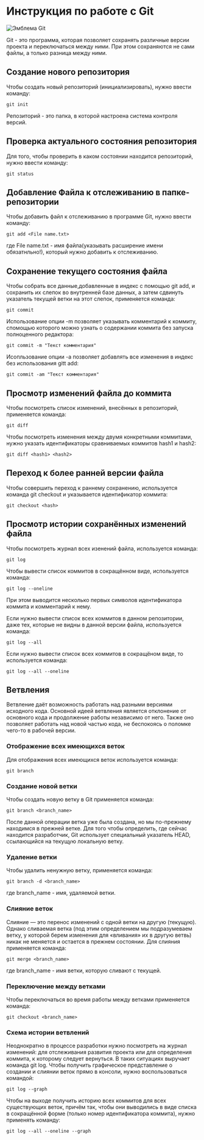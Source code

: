 # Инструкция по работе с Git

![Эмблема Git](Git.png)

Git - это программа, которая позволяет сохранять различные версии проекта и переключаться между ними. При этом сохраняются не сами файлы, а только разница между ними.

## Создание нового репозитория

Чтобы создать новый репозиторий (инициализировать), нужно ввести команду:

    git init

Репозиторий - это папка, в которой настроена система контроля версий.

## Проверка актуального состояния репозитория

Для того, чтобы проверить в каком состоянии находится репозиторий, нужно ввести команду:

    git status

## Добавление Файла к отслеживанию в папке-репозитории

Чтобы добавить файл к отслеживанию в программе Git, нужно ввести команду:

    git add <File name.txt>

где File name.txt - имя файла(указывать расширение имени обязатнльно!), который нужно добавить к отслеживанию.

## Сохранение текущего состояния файла

Чтобы собрать все данные,добавленные в индекс с помощью git add, и сохранить их слепок во внутренней базе данных, а затем сдвинуть указатель текущей ветки на этот слепок, применяется команда:

    git commit

Использование опции -m позволяет указывать комментарий к коммиту, спомощью которого можно узнать о содержании коммита без запуска полноценного редактора:

    git commit -m "Текст комментария"

Исопльзование опции -a позволяет добавлять все изменения в индекс без использования gitt add:

    git commit -am "Текст комментария"

## Просмотр изменений файла до коммита

Чтобы посмотреть список изменений, внесённых в репозиторий, применяется команда:

    git diff

Чтобы посмотреть изменения между двумя конкретными коммитами, нужно указать идентификаторы сравниваемых коммитов hash1 и hash2:

    git diff <hash1> <hash2>

## Переход к более ранней версии файла

Чтобы совершить переход к раннему сохранению, используется команда git checkout и указывается идентификатор коммита:

    git checkout <hash>

## Просмотр истории сохранённых изменений файла

Чтобы посмотреть журнал всех изенений файла, используется команда:

    git log

Чтобы вывести список коммитов в сокращённом виде, используется команда:

    git log --oneline

При этом выводится несколько первых символов идентификатора коммита и комментарий к нему.

Если нужно вывести список всех коммитов в данном репозитории, даже тех, которые не видны в данной версии файла, используется команда:

    git log --all

Если нужно вывести список всех коммитов в сокращёном виде, то используется команда:

    git log --all --oneline

## Ветвления

Ветвление даёт возможность работать над разными версиями исходного кода. Основной идеей ветвления является отклонение от основного кода и продолжение работы независимо от него. Также оно позволяет работать над новой частью  кода, не беспокоясь о поломке чего-то в рабочей версии.

### Отображение всех имеющихся веток
Для отображения всех имеющихся веток используется команда:

    git branch

### Создание новой ветки
Чтобы создать новую ветку в Git применяется команда:

    git branch <branch_name>

После данной операции ветка уже была создана, но мы по-прежнему находимся в прежней ветке. Для того чтобы определить, где сейчас находится разработчик, Git использует специальный указатель HEAD, ссылающийся на текущую локальную ветку.

### Удаление ветки
Чтобы удалить ненужную ветку, применяется команда:

    git branch -d <branch_name>

где branch_name - имя, удаляемой ветки.

### Слияние веток
Слияние — это перенос изменений с одной ветки на другую (текущую). Однако сливаемая ветка (под этим определением мы подразумеваем ветку, у которой берем изменения для «вливания» их в другую ветвь) никак не меняется и остается в прежнем состоянии. Для слияния применяется команда:

    git merge <branch_name>

где branch_name - имя ветки, которую сливают с текущей.

### Переключение между ветками
Чтобы переключаться во время работы между ветками применяется команда:

    git checkout <branch_name>


### Схема истории ветвлений
Неоднократно в процессе разработки нужно посмотреть на журнал изменений: для отслеживания развития проекта или для определения коммита, к которому следует вернуться. В таких ситуациях выручает команда git log.
Чтобы получить графическое представление о создании и слиянии веток прямо в консоли, нужно воспользоваться командой:

    git log --graph

 Чтобы на выходе получить историю всех коммитов для всех существующих веток, причём так, чтобы они выводились в виде списка в сокращённой форме (только номер идентификатора коммита), нужно применять команду:

    git log --all --oneline --graph

    
